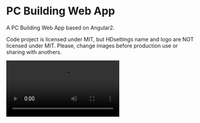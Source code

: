 # PC Building Web App
A PC Building Web App based on Angular2.

Code project is licensed under MIT, but HDsettings name and logo are NOT licensed under MIT. Please, change images 
before production use or sharing with anothers.

![](mobile_demo.mov)
